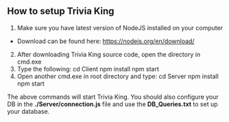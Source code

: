 ## How to setup Trivia King
1. Make sure you have latest version of NodeJS installed on your computer
  * Download can be found here: https://nodejs.org/en/download/
2. After downloading Trivia King source code, open the directory in cmd.exe
3. Type the following:
    cd Client
    npm install
    npm start
4. Open another cmd.exe in root directory and type:
    cd Server
    npm install
    npm start
    
The above commands will start Trivia King.
You should also configure your DB in the **./Server/connection.js** file and use the **DB_Queries.txt** to set up your database.

